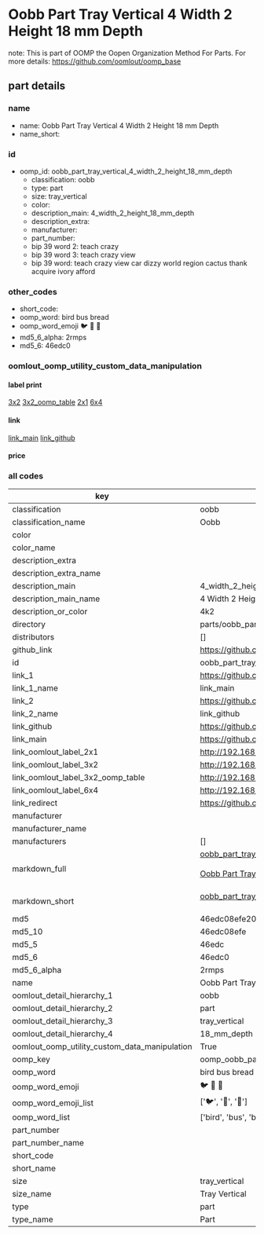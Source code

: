 # Oobb Part Tray Vertical 4 Width 2 Height 18 mm Depth  

note: This is part of OOMP the Oopen Organization Method For Parts. For more details: https://github.com/oomlout/oomp_base

##  part details
  







### name
* name: Oobb Part Tray Vertical 4 Width 2 Height 18 mm Depth
* name_short: 
### id
* oomp_id: oobb_part_tray_vertical_4_width_2_height_18_mm_depth
  * classification: oobb
  * type: part
  * size: tray_vertical
  * color: 
  * description_main: 4_width_2_height_18_mm_depth
  * description_extra: 
  * manufacturer: 
  * part_number: 
  * bip 39 word 2: teach crazy
  * bip 39 word 3: teach crazy view
  * bip 39 word: teach crazy view car dizzy world region cactus thank acquire ivory afford

### other_codes
* short_code: 
* oomp_word: bird bus bread
* oomp_word_emoji :bird: :bus: :bread:
* md5_6_alpha: 2rmps
* md5_6: 46edc0






### oomlout_oomp_utility_custom_data_manipulation
#### label print
[3x2](http://192.168.1.245:1112/?label=oomp%202rmps)
[3x2_oomp_table](http://192.168.1.108:1112/?label=oomp%202rmps)
[2x1](http://192.168.1.242:1112/?label=oomp%202rmps)
[6x4](http://192.168.1.55:1112/?label=oomp%202rmps)    

#### link

[link_main](https://github.com/oomlout/oomlout_oomp_version_1_messy/tree/main/parts/oobb_part_tray_vertical_4_width_2_height_18_mm_depth) [link_github](https://github.com/oomlout/oomlout_oomp_version_1_messy/tree/main/parts/oobb_part_tray_vertical_4_width_2_height_18_mm_depth)                             

#### price







### all codes 
| key | value |  
| --- | --- |  
| classification | oobb |  
| classification_name | Oobb |  
| color |  |  
| color_name |  |  
| description_extra |  |  
| description_extra_name |  |  
| description_main | 4_width_2_height_18_mm_depth |  
| description_main_name | 4 Width 2 Height 18 mm Depth |  
| description_or_color | 4k2 |  
| directory | parts/oobb_part_tray_vertical_4_width_2_height_18_mm_depth |  
| distributors | [] |  
| github_link | https://github.com/oomlout/oomlout_oomp_part_src/tree/main/parts/oobb_part_tray_vertical_4_width_2_height_18_mm_depth |  
| id | oobb_part_tray_vertical_4_width_2_height_18_mm_depth |  
| link_1 | https://github.com/oomlout/oomlout_oomp_version_1_messy/tree/main/parts/oobb_part_tray_vertical_4_width_2_height_18_mm_depth |  
| link_1_name | link_main |  
| link_2 | https://github.com/oomlout/oomlout_oomp_version_1_messy/tree/main/parts/oobb_part_tray_vertical_4_width_2_height_18_mm_depth |  
| link_2_name | link_github |  
| link_github | https://github.com/oomlout/oomlout_oomp_version_1_messy/tree/main/parts/oobb_part_tray_vertical_4_width_2_height_18_mm_depth |  
| link_main | https://github.com/oomlout/oomlout_oomp_version_1_messy/tree/main/parts/oobb_part_tray_vertical_4_width_2_height_18_mm_depth |  
| link_oomlout_label_2x1 | http://192.168.1.242:1112/?label=oomp%202rmps |  
| link_oomlout_label_3x2 | http://192.168.1.245:1112/?label=oomp%202rmps |  
| link_oomlout_label_3x2_oomp_table | http://192.168.1.108:1112/?label=oomp%202rmps |  
| link_oomlout_label_6x4 | http://192.168.1.55:1112/?label=oomp%202rmps |  
| link_redirect | https://github.com/oomlout/oomlout_oomp_version_1_messy/tree/main/parts/oobb_part_tray_vertical_4_width_2_height_18_mm_depth |  
| manufacturer |  |  
| manufacturer_name |  |  
| manufacturers | [] |  
| markdown_full | [oobb_part_tray_vertical_4_width_2_height_18_mm_depth](none)<br>[](none)<br>[Oobb Part Tray Vertical 4 Width 2 Height 18 Mm Depth](none)<br><br> |  
| markdown_short | [oobb_part_tray_vertical_4_width_2_height_18_mm_depth](none)<br><br> |  
| md5 | 46edc08efe201693f6a01225e7ccb6f4 |  
| md5_10 | 46edc08efe |  
| md5_5 | 46edc |  
| md5_6 | 46edc0 |  
| md5_6_alpha | 2rmps |  
| name | Oobb Part Tray Vertical 4 Width 2 Height 18 mm Depth |  
| oomlout_detail_hierarchy_1 | oobb |  
| oomlout_detail_hierarchy_2 | part |  
| oomlout_detail_hierarchy_3 | tray_vertical |  
| oomlout_detail_hierarchy_4 | 18_mm_depth |  
| oomlout_oomp_utility_custom_data_manipulation | True |  
| oomp_key | oomp_oobb_part_tray_vertical_4_width_2_height_18_mm_depth |  
| oomp_word | bird bus bread |  
| oomp_word_emoji | :bird: :bus: :bread: |  
| oomp_word_emoji_list | [':bird:', ':bus:', ':bread:'] |  
| oomp_word_list | ['bird', 'bus', 'bread'] |  
| part_number |  |  
| part_number_name |  |  
| short_code |  |  
| short_name |  |  
| size | tray_vertical |  
| size_name | Tray Vertical |  
| type | part |  
| type_name | Part |  
